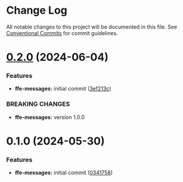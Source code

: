 # Change Log

All notable changes to this project will be documented in this file.
See [Conventional Commits](https://conventionalcommits.org) for commit guidelines.

# [0.2.0](https://github.com/SpareBank1/designsystem/compare/@sb1/ffe-messages@0.1.0...@sb1/ffe-messages@0.2.0) (2024-06-04)

### Features

-   **ffe-messages:** initial commit ([3ef213c](https://github.com/SpareBank1/designsystem/commit/3ef213c1306e06f00636ed25e7c9485a81322e4a))

### BREAKING CHANGES

-   **ffe-messages:** version 1.0.0

# 0.1.0 (2024-05-30)

### Features

-   **ffe-messages:** initial commit ([0341758](https://github.com/SpareBank1/designsystem/commit/0341758d7aabdfc8617bc1f633b75abcb4c7e3dd))
